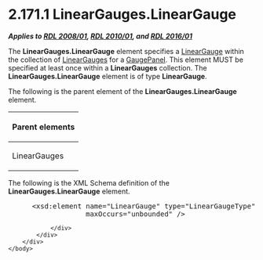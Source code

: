 <html dir="LTR" xmlns:mshelp="http://msdn.microsoft.com/mshelp" xmlns:ddue="http://ddue.schemas.microsoft.com/authoring/2003/5" xmlns:xlink="http://www.w3.org/1999/xlink" xmlns:tool="http://www.microsoft.com/tooltip">
    <head>
        <meta http-equiv="Content-Type" content="text/html; CHARSET=utf-8"></meta>
        <meta name="save" content="history"></meta>
        <title>2.171.1 LinearGauges.LinearGauge</title>
        <xml>
            <mshelp:toctitle title="2.171.1 LinearGauges.LinearGauge"></mshelp:toctitle>
            <mshelp:rltitle title="[MS-RDL]: LinearGauges.LinearGauge"></mshelp:rltitle>
            <mshelp:keyword index="A" term="5ae0d00f-ac22-46ac-ae36-19319b9e774b"></mshelp:keyword>
            <mshelp:attr name="DCSext.ContentType" value="open specification"></mshelp:attr>
            <mshelp:attr name="AssetID" value="5ae0d00f-ac22-46ac-ae36-19319b9e774b"></mshelp:attr>
            <mshelp:attr name="TopicType" value="kbRef"></mshelp:attr>
            <mshelp:attr name="DCSext.Title" value="[MS-RDL]: LinearGauges.LinearGauge" />
        </xml>
    </head>
    <body>
        <div id="header">
            <h1 class="heading">2.171.1 LinearGauges.LinearGauge</h1>
        </div>
        <div id="mainSection">
            <div id="mainBody">
                <div id="allHistory" class="saveHistory"></div>
                <div id="sectionSection0" class="section" name="collapseableSection">
                    

<p><b><i>Applies to </i></b><a href="1e855f94-4617-47e4-b89e-0856c6cb420f.html"><b><i>RDL 2008/01</i></b></a><b><i>,
</i></b><a href="3428e690-a348-4ec7-8a6a-8efb42d2cdee.html"><b><i>RDL 2010/01</i></b></a><b><i>,
and </i></b><a href="52ce3983-2bfc-4e72-9359-42aaf5fe4509.html"><b><i>RDL 2016/01</i></b></a></p>

<p>The <b>LinearGauges.LinearGauge</b> element specifies a <a href="021b569b-07ae-462a-ac62-d3ab51f183f5.html">LinearGauge</a> within the
collection of <a href="609f96fe-84d1-4650-87d6-e45823d11428.html">LinearGauges</a>
for a <a href="f01744d3-79fa-4f30-94bf-a1ffa6bde2ac.html">GaugePanel</a>. This
element MUST be specified at least once within a <b>LinearGauges</b>
collection. The <b>LinearGauges.LinearGauge</b> element is of type <b>LinearGauge</b>.</p>

<p>The following is the parent element of the <b>LinearGauges.LinearGauge</b>
element.</p>

<table>
 <thead>
  <tr>
   <th>
   <p>Parent elements</p>
   </th>
  </tr>
 </thead>
 <tr>
  <td>
  <p>LinearGauges</p>
  </td>
 </tr>
</table>

<p>The following is the XML Schema definition of the <b>LinearGauges.LinearGauge</b>
element.</p>

<dl>
<dd>
<div><pre> &lt;xsd:element name=&quot;LinearGauge&quot; type=&quot;LinearGaugeType&quot; minOccurs=&quot;1&quot; 
              maxOccurs=&quot;unbounded&quot; /&gt;
</pre></div>
</dd></dl>


                </div>
            </div>
        </div>
    </body>
</html>